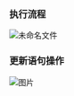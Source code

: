 ### 执行流程

![未命名文件](E:\学习笔记\typora\img\未命名文件.jpg)

### 更新语句操作

![图片](https://mmbiz.qpic.cn/mmbiz_png/OyweysCSeLWokGSuq7zUUt8IprrQgGNf3YX5fs5AlSAtSAll4c02pR8whdEM7g0ibpicjXWg3EibQXzqTiaOd9RKtg/640?wx_fmt=png&tp=webp&wxfrom=5&wx_lazy=1&wx_co=1)

